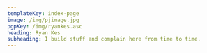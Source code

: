 ```yaml
---
templateKey: index-page
image: /img/pjimage.jpg
pgpKey: /img/ryankes.asc
heading: Ryan Kes
subheading: I build stuff and complain here from time to time.
---
```


